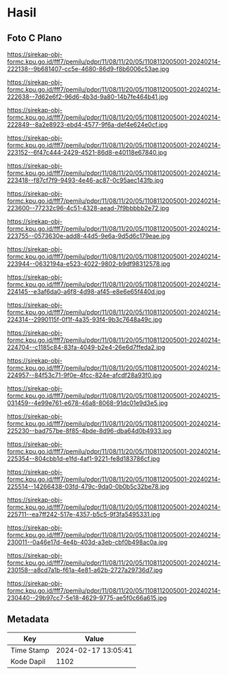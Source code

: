 # Hasil

## Foto C Plano

https://sirekap-obj-formc.kpu.go.id/fff7/pemilu/pdpr/11/08/11/20/05/1108112005001-20240214-222138--9b681407-cc5e-4680-86d9-f8b6006c53ae.jpg

https://sirekap-obj-formc.kpu.go.id/fff7/pemilu/pdpr/11/08/11/20/05/1108112005001-20240214-222638--7d62e6f2-96d6-4b3d-9a80-14b7fe464b41.jpg

https://sirekap-obj-formc.kpu.go.id/fff7/pemilu/pdpr/11/08/11/20/05/1108112005001-20240214-222849--8a2e8923-ebd4-4577-9f6a-def4e624e0cf.jpg

https://sirekap-obj-formc.kpu.go.id/fff7/pemilu/pdpr/11/08/11/20/05/1108112005001-20240214-223152--6f47c444-2429-4521-86d8-e40118e67840.jpg

https://sirekap-obj-formc.kpu.go.id/fff7/pemilu/pdpr/11/08/11/20/05/1108112005001-20240214-223418--f87cf7f9-9493-4e46-ac87-0c95aec143fb.jpg

https://sirekap-obj-formc.kpu.go.id/fff7/pemilu/pdpr/11/08/11/20/05/1108112005001-20240214-223600--77232c96-4c51-4328-aead-7f9bbbbb2e72.jpg

https://sirekap-obj-formc.kpu.go.id/fff7/pemilu/pdpr/11/08/11/20/05/1108112005001-20240214-223755--0573630e-add8-44d5-9e6a-9d5d6c179eae.jpg

https://sirekap-obj-formc.kpu.go.id/fff7/pemilu/pdpr/11/08/11/20/05/1108112005001-20240214-223944--0632194a-e523-4022-9802-b9df98312578.jpg

https://sirekap-obj-formc.kpu.go.id/fff7/pemilu/pdpr/11/08/11/20/05/1108112005001-20240214-224145--e3af6da0-a6f8-4d98-af45-e8e6e65f440d.jpg

https://sirekap-obj-formc.kpu.go.id/fff7/pemilu/pdpr/11/08/11/20/05/1108112005001-20240214-224314--2990115f-0f1f-4a35-93f4-9b3c7648a49c.jpg

https://sirekap-obj-formc.kpu.go.id/fff7/pemilu/pdpr/11/08/11/20/05/1108112005001-20240214-224704--c1185c84-83fa-4049-b2e4-26e6d7ffeda2.jpg

https://sirekap-obj-formc.kpu.go.id/fff7/pemilu/pdpr/11/08/11/20/05/1108112005001-20240214-224957--84f53c71-9f0e-4fcc-824e-afcdf28a93f0.jpg

https://sirekap-obj-formc.kpu.go.id/fff7/pemilu/pdpr/11/08/11/20/05/1108112005001-20240215-031459--4e99e761-e678-46a8-8068-91dc01e9d3e5.jpg

https://sirekap-obj-formc.kpu.go.id/fff7/pemilu/pdpr/11/08/11/20/05/1108112005001-20240214-225230--bad757be-8f85-4bde-8d96-dba64d0b4933.jpg

https://sirekap-obj-formc.kpu.go.id/fff7/pemilu/pdpr/11/08/11/20/05/1108112005001-20240214-225354--804cbb1d-e1fd-4af1-9221-fe8d183786cf.jpg

https://sirekap-obj-formc.kpu.go.id/fff7/pemilu/pdpr/11/08/11/20/05/1108112005001-20240214-225514--14266438-03fd-479c-9da0-0b0b5c32be78.jpg

https://sirekap-obj-formc.kpu.go.id/fff7/pemilu/pdpr/11/08/11/20/05/1108112005001-20240214-225711--ea7ff242-517e-4357-b5c5-9f3fa5495331.jpg

https://sirekap-obj-formc.kpu.go.id/fff7/pemilu/pdpr/11/08/11/20/05/1108112005001-20240214-230011--0a46e17d-4e4b-403d-a3eb-cbf0b498ac0a.jpg

https://sirekap-obj-formc.kpu.go.id/fff7/pemilu/pdpr/11/08/11/20/05/1108112005001-20240214-230158--a8cd7a1b-f61a-4e81-a62b-2727a29736d7.jpg

https://sirekap-obj-formc.kpu.go.id/fff7/pemilu/pdpr/11/08/11/20/05/1108112005001-20240214-230440--29b97cc7-5e18-4629-9775-ae5f0c66a615.jpg


## Metadata

| Key        | Value               |
| ---------- | ------------------- |
| Time Stamp | 2024-02-17 13:05:41 |
| Kode Dapil | 1102                |



